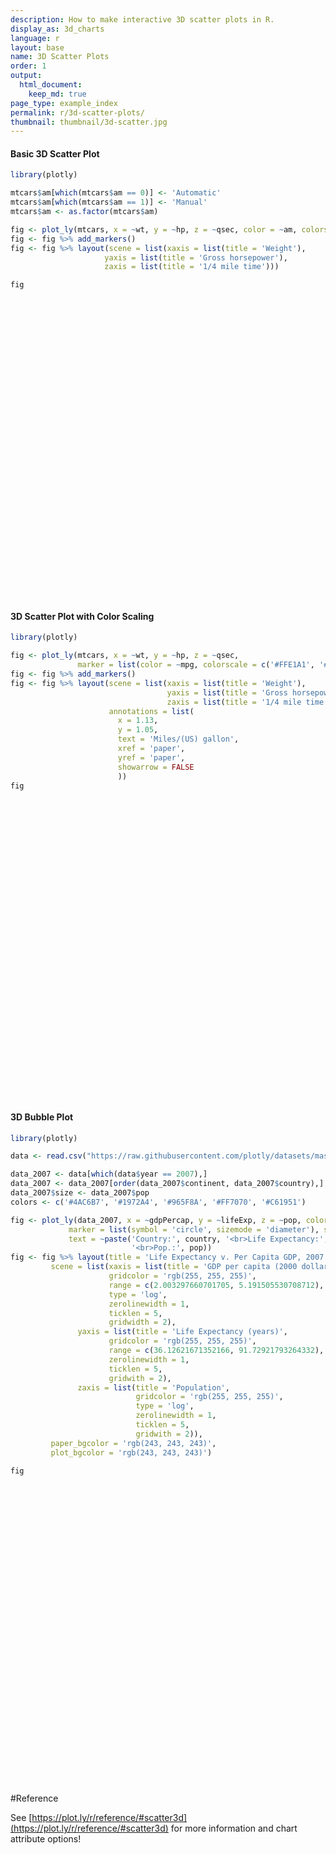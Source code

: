 ```yaml
---
description: How to make interactive 3D scatter plots in R.
display_as: 3d_charts
language: r
layout: base
name: 3D Scatter Plots
order: 1
output:
  html_document:
    keep_md: true
page_type: example_index
permalink: r/3d-scatter-plots/
thumbnail: thumbnail/3d-scatter.jpg
---
```



#### Basic 3D Scatter Plot


```r
library(plotly)

mtcars$am[which(mtcars$am == 0)] <- 'Automatic'
mtcars$am[which(mtcars$am == 1)] <- 'Manual'
mtcars$am <- as.factor(mtcars$am)

fig <- plot_ly(mtcars, x = ~wt, y = ~hp, z = ~qsec, color = ~am, colors = c('#BF382A', '#0C4B8E'))
fig <- fig %>% add_markers()
fig <- fig %>% layout(scene = list(xaxis = list(title = 'Weight'),
			         yaxis = list(title = 'Gross horsepower'),
			         zaxis = list(title = '1/4 mile time')))

fig
```

<div id="htmlwidget-2583f2548d3791c8022d" style="width:672px;height:480px;" class="plotly html-widget"></div>
<script type="application/json" data-for="htmlwidget-2583f2548d3791c8022d">{"x":{"visdat":{"15c63f57e038":["function () ","plotlyVisDat"]},"cur_data":"15c63f57e038","attrs":{"15c63f57e038":{"x":{},"y":{},"z":{},"color":{},"colors":["#BF382A","#0C4B8E"],"alpha_stroke":1,"sizes":[10,100],"spans":[1,20],"type":"scatter3d","mode":"markers","inherit":true}},"layout":{"margin":{"b":40,"l":60,"t":25,"r":10},"scene":{"xaxis":{"title":"Weight"},"yaxis":{"title":"Gross horsepower"},"zaxis":{"title":"1/4 mile time"}},"hovermode":"closest","showlegend":true},"source":"A","config":{"showSendToCloud":false},"data":[{"x":[3.215,3.44,3.46,3.57,3.19,3.15,3.44,3.44,4.07,3.73,3.78,5.25,5.424,5.345,2.465,3.52,3.435,3.84,3.845],"y":[110,175,105,245,62,95,123,123,180,180,180,205,215,230,97,150,150,245,175],"z":[19.44,17.02,20.22,15.84,20,22.9,18.3,18.9,17.4,17.6,18,17.98,17.82,17.42,20.01,16.87,17.3,15.41,17.05],"type":"scatter3d","mode":"markers","name":"Automatic","marker":{"color":"rgba(191,56,42,1)","line":{"color":"rgba(191,56,42,1)"}},"textfont":{"color":"rgba(191,56,42,1)"},"error_y":{"color":"rgba(191,56,42,1)"},"error_x":{"color":"rgba(191,56,42,1)"},"line":{"color":"rgba(191,56,42,1)"},"frame":null},{"x":[2.62,2.875,2.32,2.2,1.615,1.835,1.935,2.14,1.513,3.17,2.77,3.57,2.78],"y":[110,110,93,66,52,65,66,91,113,264,175,335,109],"z":[16.46,17.02,18.61,19.47,18.52,19.9,18.9,16.7,16.9,14.5,15.5,14.6,18.6],"type":"scatter3d","mode":"markers","name":"Manual","marker":{"color":"rgba(12,75,142,1)","line":{"color":"rgba(12,75,142,1)"}},"textfont":{"color":"rgba(12,75,142,1)"},"error_y":{"color":"rgba(12,75,142,1)"},"error_x":{"color":"rgba(12,75,142,1)"},"line":{"color":"rgba(12,75,142,1)"},"frame":null}],"highlight":{"on":"plotly_click","persistent":false,"dynamic":false,"selectize":false,"opacityDim":0.2,"selected":{"opacity":1},"debounce":0},"shinyEvents":["plotly_hover","plotly_click","plotly_selected","plotly_relayout","plotly_brushed","plotly_brushing","plotly_clickannotation","plotly_doubleclick","plotly_deselect","plotly_afterplot","plotly_sunburstclick"],"base_url":"https://plot.ly"},"evals":[],"jsHooks":[]}</script>

#### 3D Scatter Plot with Color Scaling


```r
library(plotly)

fig <- plot_ly(mtcars, x = ~wt, y = ~hp, z = ~qsec,
               marker = list(color = ~mpg, colorscale = c('#FFE1A1', '#683531'), showscale = TRUE))
fig <- fig %>% add_markers()
fig <- fig %>% layout(scene = list(xaxis = list(title = 'Weight'),
                                   yaxis = list(title = 'Gross horsepower'),
                                   zaxis = list(title = '1/4 mile time')),
                      annotations = list(
                        x = 1.13,
                        y = 1.05,
                        text = 'Miles/(US) gallon',
                        xref = 'paper',
                        yref = 'paper',
                        showarrow = FALSE
                        ))
fig
```

<div id="htmlwidget-a1250710996582bdb549" style="width:672px;height:480px;" class="plotly html-widget"></div>
<script type="application/json" data-for="htmlwidget-a1250710996582bdb549">{"x":{"visdat":{"15c6793d872b":["function () ","plotlyVisDat"]},"cur_data":"15c6793d872b","attrs":{"15c6793d872b":{"x":{},"y":{},"z":{},"marker":{"color":{},"colorscale":["#FFE1A1","#683531"],"showscale":true},"alpha_stroke":1,"sizes":[10,100],"spans":[1,20],"type":"scatter3d","mode":"markers","inherit":true}},"layout":{"margin":{"b":40,"l":60,"t":25,"r":10},"scene":{"xaxis":{"title":"Weight"},"yaxis":{"title":"Gross horsepower"},"zaxis":{"title":"1/4 mile time"}},"annotations":[{"x":1.13,"y":1.05,"text":"Miles/(US) gallon","xref":"paper","yref":"paper","showarrow":false}],"hovermode":"closest","showlegend":false},"source":"A","config":{"showSendToCloud":false},"data":[{"x":[2.62,2.875,2.32,3.215,3.44,3.46,3.57,3.19,3.15,3.44,3.44,4.07,3.73,3.78,5.25,5.424,5.345,2.2,1.615,1.835,2.465,3.52,3.435,3.84,3.845,1.935,2.14,1.513,3.17,2.77,3.57,2.78],"y":[110,110,93,110,175,105,245,62,95,123,123,180,180,180,205,215,230,66,52,65,97,150,150,245,175,66,91,113,264,175,335,109],"z":[16.46,17.02,18.61,19.44,17.02,20.22,15.84,20,22.9,18.3,18.9,17.4,17.6,18,17.98,17.82,17.42,19.47,18.52,19.9,20.01,16.87,17.3,15.41,17.05,18.9,16.7,16.9,14.5,15.5,14.6,18.6],"marker":{"color":[21,21,22.8,21.4,18.7,18.1,14.3,24.4,22.8,19.2,17.8,16.4,17.3,15.2,10.4,10.4,14.7,32.4,30.4,33.9,21.5,15.5,15.2,13.3,19.2,27.3,26,30.4,15.8,19.7,15,21.4],"colorscale":["#FFE1A1","#683531"],"showscale":true,"line":{"color":"rgba(31,119,180,1)"}},"type":"scatter3d","mode":"markers","error_y":{"color":"rgba(31,119,180,1)"},"error_x":{"color":"rgba(31,119,180,1)"},"line":{"color":"rgba(31,119,180,1)"},"frame":null}],"highlight":{"on":"plotly_click","persistent":false,"dynamic":false,"selectize":false,"opacityDim":0.2,"selected":{"opacity":1},"debounce":0},"shinyEvents":["plotly_hover","plotly_click","plotly_selected","plotly_relayout","plotly_brushed","plotly_brushing","plotly_clickannotation","plotly_doubleclick","plotly_deselect","plotly_afterplot","plotly_sunburstclick"],"base_url":"https://plot.ly"},"evals":[],"jsHooks":[]}</script>

#### 3D Bubble Plot


```r
library(plotly)

data <- read.csv("https://raw.githubusercontent.com/plotly/datasets/master/gapminderDataFiveYear.csv")

data_2007 <- data[which(data$year == 2007),]
data_2007 <- data_2007[order(data_2007$continent, data_2007$country),]
data_2007$size <- data_2007$pop
colors <- c('#4AC6B7', '#1972A4', '#965F8A', '#FF7070', '#C61951')

fig <- plot_ly(data_2007, x = ~gdpPercap, y = ~lifeExp, z = ~pop, color = ~continent, size = ~size, colors = colors,
             marker = list(symbol = 'circle', sizemode = 'diameter'), sizes = c(5, 150),
             text = ~paste('Country:', country, '<br>Life Expectancy:', lifeExp, '<br>GDP:', gdpPercap,
                           '<br>Pop.:', pop))
fig <- fig %>% layout(title = 'Life Expectancy v. Per Capita GDP, 2007',
         scene = list(xaxis = list(title = 'GDP per capita (2000 dollars)',
                      gridcolor = 'rgb(255, 255, 255)',
                      range = c(2.003297660701705, 5.191505530708712),
                      type = 'log',
                      zerolinewidth = 1,
                      ticklen = 5,
                      gridwidth = 2),
               yaxis = list(title = 'Life Expectancy (years)',
                      gridcolor = 'rgb(255, 255, 255)',
                      range = c(36.12621671352166, 91.72921793264332),
                      zerolinewidth = 1,
                      ticklen = 5,
                      gridwith = 2),
               zaxis = list(title = 'Population',
                            gridcolor = 'rgb(255, 255, 255)',
                            type = 'log',
                            zerolinewidth = 1,
                            ticklen = 5,
                            gridwith = 2)),
         paper_bgcolor = 'rgb(243, 243, 243)',
         plot_bgcolor = 'rgb(243, 243, 243)')

fig
```

<div id="htmlwidget-1196602fad4f5665932a" style="width:672px;height:480px;" class="plotly html-widget"></div>
<script type="application/json" data-for="htmlwidget-1196602fad4f5665932a">{"x":{"visdat":{"15c69ee5fc4":["function () ","plotlyVisDat"]},"cur_data":"15c69ee5fc4","attrs":{"15c69ee5fc4":{"x":{},"y":{},"z":{},"marker":{"symbol":"circle","sizemode":"diameter"},"text":{},"color":{},"size":{},"colors":["#4AC6B7","#1972A4","#965F8A","#FF7070","#C61951"],"alpha_stroke":1,"sizes":[5,150],"spans":[1,20]}},"layout":{"margin":{"b":40,"l":60,"t":25,"r":10},"title":"Life Expectancy v. Per Capita GDP, 2007","scene":{"xaxis":{"title":"GDP per capita (2000 dollars)","gridcolor":"rgb(255, 255, 255)","range":[2.0032976607017,5.19150553070871],"type":"log","zerolinewidth":1,"ticklen":5,"gridwidth":2},"yaxis":{"title":"Life Expectancy (years)","gridcolor":"rgb(255, 255, 255)","range":[36.1262167135217,91.7292179326433],"zerolinewidth":1,"ticklen":5,"gridwith":2},"zaxis":{"title":"Population","gridcolor":"rgb(255, 255, 255)","type":"log","zerolinewidth":1,"ticklen":5,"gridwith":2}},"paper_bgcolor":"rgb(243, 243, 243)","plot_bgcolor":"rgb(243, 243, 243)","hovermode":"closest","showlegend":true},"source":"A","config":{"showSendToCloud":false},"data":[{"x":[6223.367465,4797.231267,1441.284873,12569.85177,1217.032994,430.0706916,2042.09524,706.016537,1704.063724,986.1478792,277.5518587,3632.557798,1544.750112,2082.481567,5581.180998,12154.08975,641.3695236,690.8055759,13206.48452,752.7497265,1327.60891,942.6542111,579.231743,1463.249282,1569.331442,414.5073415,12057.49928,1044.770126,759.3499101,1042.581557,1803.151496,10956.99112,3820.17523,823.6856205,4811.060429,619.6768924,2013.977305,7670.122558,863.0884639,1598.435089,1712.472136,862.5407561,926.1410683,9269.657808,2602.394995,4513.480643,1107.482182,882.9699438,7092.923025,1056.380121,1271.211593,469.7092981],"y":[72.301,42.731,56.728,50.728,52.295,49.58,50.43,44.741,50.651,65.152,46.462,55.322,48.328,54.791,71.338,51.579,58.04,52.947,56.735,59.448,60.022,56.007,46.388,54.11,42.592,45.678,73.952,59.443,48.303,54.467,64.164,72.801,71.164,42.082,52.906,56.867,46.859,76.442,46.242,65.528,63.062,42.568,48.159,49.339,58.556,39.613,52.517,58.42,73.923,51.542,42.384,43.487],"z":[33333216,12420476,8078314,1639131,14326203,8390505,17696293,4369038,10238807,710960,64606759,3800610,18013409,496374,80264543,551201,4906585,76511887,1454867,1688359,22873338,9947814,1472041,35610177,2012649,3193942,6036914,19167654,13327079,12031795,3270065,1250882,33757175,19951656,2055080,12894865,135031164,798094,8860588,199579,12267493,6144562,9118773,43997828,42292929,1133066,38139640,5701579,10276158,29170398,11746035,12311143],"marker":{"color":"rgba(74,198,183,1)","size":[8.64386608027653,6.34399106409155,5.8664625384164,5.15831448577753,6.55357306601809,5.90079569041742,6.92419813921724,5.45853554269348,6.10406238775907,5.05623903829205,12.0831686400218,5.3960227703021,6.95907291725362,5.03263997952581,13.8051307659996,5.03866956950361,5.51765218237461,13.3924330621723,5.13805008379183,5.16372832668488,7.4935427804821,6.07206048219411,5.13993879151392,8.89427447806312,5.19939206414819,5.32930456043009,5.64195992144512,7.0860108143468,6.44369457445405,6.30124593738095,5.33767617437723,5.11561686819328,8.69049089902274,7.17223130063597,5.20405840613933,6.39616191349019,19.82808057357,5.06582158508698,5.95249298820017,5,6.3271667847479,5.65379849189271,5.98088683955842,9.81670496681681,9.62920898995205,5.10266007367918,9.17245174025183,5.60508151198981,6.10817005761628,8.18606088042586,6.26981953009884,6.33196718605622],"sizemode":"diameter","symbol":"circle","line":{"color":"rgba(74,198,183,1)"}},"text":["Country: Algeria <br>Life Expectancy: 72.301 <br>GDP: 6223.367465 <br>Pop.: 33333216","Country: Angola <br>Life Expectancy: 42.731 <br>GDP: 4797.231267 <br>Pop.: 12420476","Country: Benin <br>Life Expectancy: 56.728 <br>GDP: 1441.284873 <br>Pop.: 8078314","Country: Botswana <br>Life Expectancy: 50.728 <br>GDP: 12569.85177 <br>Pop.: 1639131","Country: Burkina Faso <br>Life Expectancy: 52.295 <br>GDP: 1217.032994 <br>Pop.: 14326203","Country: Burundi <br>Life Expectancy: 49.58 <br>GDP: 430.0706916 <br>Pop.: 8390505","Country: Cameroon <br>Life Expectancy: 50.43 <br>GDP: 2042.09524 <br>Pop.: 17696293","Country: Central African Republic <br>Life Expectancy: 44.741 <br>GDP: 706.016537 <br>Pop.: 4369038","Country: Chad <br>Life Expectancy: 50.651 <br>GDP: 1704.063724 <br>Pop.: 10238807","Country: Comoros <br>Life Expectancy: 65.152 <br>GDP: 986.1478792 <br>Pop.: 710960","Country: Congo, Dem. Rep. <br>Life Expectancy: 46.462 <br>GDP: 277.5518587 <br>Pop.: 64606759","Country: Congo, Rep. <br>Life Expectancy: 55.322 <br>GDP: 3632.557798 <br>Pop.: 3800610","Country: Cote d'Ivoire <br>Life Expectancy: 48.328 <br>GDP: 1544.750112 <br>Pop.: 18013409","Country: Djibouti <br>Life Expectancy: 54.791 <br>GDP: 2082.481567 <br>Pop.: 496374","Country: Egypt <br>Life Expectancy: 71.338 <br>GDP: 5581.180998 <br>Pop.: 80264543","Country: Equatorial Guinea <br>Life Expectancy: 51.579 <br>GDP: 12154.08975 <br>Pop.: 551201","Country: Eritrea <br>Life Expectancy: 58.04 <br>GDP: 641.3695236 <br>Pop.: 4906585","Country: Ethiopia <br>Life Expectancy: 52.947 <br>GDP: 690.8055759 <br>Pop.: 76511887","Country: Gabon <br>Life Expectancy: 56.735 <br>GDP: 13206.48452 <br>Pop.: 1454867","Country: Gambia <br>Life Expectancy: 59.448 <br>GDP: 752.7497265 <br>Pop.: 1688359","Country: Ghana <br>Life Expectancy: 60.022 <br>GDP: 1327.60891 <br>Pop.: 22873338","Country: Guinea <br>Life Expectancy: 56.007 <br>GDP: 942.6542111 <br>Pop.: 9947814","Country: Guinea-Bissau <br>Life Expectancy: 46.388 <br>GDP: 579.231743 <br>Pop.: 1472041","Country: Kenya <br>Life Expectancy: 54.11 <br>GDP: 1463.249282 <br>Pop.: 35610177","Country: Lesotho <br>Life Expectancy: 42.592 <br>GDP: 1569.331442 <br>Pop.: 2012649","Country: Liberia <br>Life Expectancy: 45.678 <br>GDP: 414.5073415 <br>Pop.: 3193942","Country: Libya <br>Life Expectancy: 73.952 <br>GDP: 12057.49928 <br>Pop.: 6036914","Country: Madagascar <br>Life Expectancy: 59.443 <br>GDP: 1044.770126 <br>Pop.: 19167654","Country: Malawi <br>Life Expectancy: 48.303 <br>GDP: 759.3499101 <br>Pop.: 13327079","Country: Mali <br>Life Expectancy: 54.467 <br>GDP: 1042.581557 <br>Pop.: 12031795","Country: Mauritania <br>Life Expectancy: 64.164 <br>GDP: 1803.151496 <br>Pop.: 3270065","Country: Mauritius <br>Life Expectancy: 72.801 <br>GDP: 10956.99112 <br>Pop.: 1250882","Country: Morocco <br>Life Expectancy: 71.164 <br>GDP: 3820.17523 <br>Pop.: 33757175","Country: Mozambique <br>Life Expectancy: 42.082 <br>GDP: 823.6856205 <br>Pop.: 19951656","Country: Namibia <br>Life Expectancy: 52.906 <br>GDP: 4811.060429 <br>Pop.: 2055080","Country: Niger <br>Life Expectancy: 56.867 <br>GDP: 619.6768924 <br>Pop.: 12894865","Country: Nigeria <br>Life Expectancy: 46.859 <br>GDP: 2013.977305 <br>Pop.: 135031164","Country: Reunion <br>Life Expectancy: 76.442 <br>GDP: 7670.122558 <br>Pop.: 798094","Country: Rwanda <br>Life Expectancy: 46.242 <br>GDP: 863.0884639 <br>Pop.: 8860588","Country: Sao Tome and Principe <br>Life Expectancy: 65.528 <br>GDP: 1598.435089 <br>Pop.: 199579","Country: Senegal <br>Life Expectancy: 63.062 <br>GDP: 1712.472136 <br>Pop.: 12267493","Country: Sierra Leone <br>Life Expectancy: 42.568 <br>GDP: 862.5407561 <br>Pop.: 6144562","Country: Somalia <br>Life Expectancy: 48.159 <br>GDP: 926.1410683 <br>Pop.: 9118773","Country: South Africa <br>Life Expectancy: 49.339 <br>GDP: 9269.657808 <br>Pop.: 43997828","Country: Sudan <br>Life Expectancy: 58.556 <br>GDP: 2602.394995 <br>Pop.: 42292929","Country: Swaziland <br>Life Expectancy: 39.613 <br>GDP: 4513.480643 <br>Pop.: 1133066","Country: Tanzania <br>Life Expectancy: 52.517 <br>GDP: 1107.482182 <br>Pop.: 38139640","Country: Togo <br>Life Expectancy: 58.42 <br>GDP: 882.9699438 <br>Pop.: 5701579","Country: Tunisia <br>Life Expectancy: 73.923 <br>GDP: 7092.923025 <br>Pop.: 10276158","Country: Uganda <br>Life Expectancy: 51.542 <br>GDP: 1056.380121 <br>Pop.: 29170398","Country: Zambia <br>Life Expectancy: 42.384 <br>GDP: 1271.211593 <br>Pop.: 11746035","Country: Zimbabwe <br>Life Expectancy: 43.487 <br>GDP: 469.7092981 <br>Pop.: 12311143"],"type":"scatter3d","mode":"markers","name":"Africa","textfont":{"color":"rgba(74,198,183,1)","size":[8.64386608027653,6.34399106409155,5.8664625384164,5.15831448577753,6.55357306601809,5.90079569041742,6.92419813921724,5.45853554269348,6.10406238775907,5.05623903829205,12.0831686400218,5.3960227703021,6.95907291725362,5.03263997952581,13.8051307659996,5.03866956950361,5.51765218237461,13.3924330621723,5.13805008379183,5.16372832668488,7.4935427804821,6.07206048219411,5.13993879151392,8.89427447806312,5.19939206414819,5.32930456043009,5.64195992144512,7.0860108143468,6.44369457445405,6.30124593738095,5.33767617437723,5.11561686819328,8.69049089902274,7.17223130063597,5.20405840613933,6.39616191349019,19.82808057357,5.06582158508698,5.95249298820017,5,6.3271667847479,5.65379849189271,5.98088683955842,9.81670496681681,9.62920898995205,5.10266007367918,9.17245174025183,5.60508151198981,6.10817005761628,8.18606088042586,6.26981953009884,6.33196718605622]},"error_y":{"color":"rgba(74,198,183,1)","width":[]},"error_x":{"color":"rgba(74,198,183,1)","width":[]},"line":{"color":"rgba(74,198,183,1)"},"frame":null},{"x":[12779.37964,3822.137084,9065.800825,36319.23501,13171.63885,7006.580419,9645.06142,8948.102923,6025.374752,6873.262326,5728.353514,5186.050003,1201.637154,3548.330846,7320.880262,11977.57496,2749.320965,9809.185636,4172.838464,7408.905561,19328.70901,18008.50924,42951.65309,10611.46299,11415.80569],"y":[75.32,65.554,72.39,80.653,78.553,72.889,78.782,78.273,72.235,74.994,71.878,70.259,60.916,70.198,72.567,76.195,72.899,75.537,71.752,71.421,78.746,69.819,78.242,76.384,73.747],"z":[40301927,9119152,190010647,33390141,16284741,44227550,4133884,11416987,9319622,13755680,6939688,12572928,8502814,7483763,2780132,108700891,5675356,3242173,6667147,28674757,3942491,1056608,301139947,3447496,26084662],"marker":{"color":"rgba(25,114,164,1)","size":[9.41024888443865,5.98092852001881,25.8744398433007,8.65012639744665,6.76896294866612,9.84196860460259,5.43267452163378,6.23363253239669,6.00297517409162,6.49082989635888,5.74124233818541,6.36075694680072,5.91314685354538,5.80107689355361,5.28379587622861,16.9324132893199,5.60219764203544,5.33460875643241,5.71126968817465,8.13155284595037,5.41162610908848,5.09425161816414,38.0958656648872,5.35718911835285,7.84670758989853],"sizemode":"diameter","symbol":"circle","line":{"color":"rgba(25,114,164,1)"}},"text":["Country: Argentina <br>Life Expectancy: 75.32 <br>GDP: 12779.37964 <br>Pop.: 40301927","Country: Bolivia <br>Life Expectancy: 65.554 <br>GDP: 3822.137084 <br>Pop.: 9119152","Country: Brazil <br>Life Expectancy: 72.39 <br>GDP: 9065.800825 <br>Pop.: 190010647","Country: Canada <br>Life Expectancy: 80.653 <br>GDP: 36319.23501 <br>Pop.: 33390141","Country: Chile <br>Life Expectancy: 78.553 <br>GDP: 13171.63885 <br>Pop.: 16284741","Country: Colombia <br>Life Expectancy: 72.889 <br>GDP: 7006.580419 <br>Pop.: 44227550","Country: Costa Rica <br>Life Expectancy: 78.782 <br>GDP: 9645.06142 <br>Pop.: 4133884","Country: Cuba <br>Life Expectancy: 78.273 <br>GDP: 8948.102923 <br>Pop.: 11416987","Country: Dominican Republic <br>Life Expectancy: 72.235 <br>GDP: 6025.374752 <br>Pop.: 9319622","Country: Ecuador <br>Life Expectancy: 74.994 <br>GDP: 6873.262326 <br>Pop.: 13755680","Country: El Salvador <br>Life Expectancy: 71.878 <br>GDP: 5728.353514 <br>Pop.: 6939688","Country: Guatemala <br>Life Expectancy: 70.259 <br>GDP: 5186.050003 <br>Pop.: 12572928","Country: Haiti <br>Life Expectancy: 60.916 <br>GDP: 1201.637154 <br>Pop.: 8502814","Country: Honduras <br>Life Expectancy: 70.198 <br>GDP: 3548.330846 <br>Pop.: 7483763","Country: Jamaica <br>Life Expectancy: 72.567 <br>GDP: 7320.880262 <br>Pop.: 2780132","Country: Mexico <br>Life Expectancy: 76.195 <br>GDP: 11977.57496 <br>Pop.: 108700891","Country: Nicaragua <br>Life Expectancy: 72.899 <br>GDP: 2749.320965 <br>Pop.: 5675356","Country: Panama <br>Life Expectancy: 75.537 <br>GDP: 9809.185636 <br>Pop.: 3242173","Country: Paraguay <br>Life Expectancy: 71.752 <br>GDP: 4172.838464 <br>Pop.: 6667147","Country: Peru <br>Life Expectancy: 71.421 <br>GDP: 7408.905561 <br>Pop.: 28674757","Country: Puerto Rico <br>Life Expectancy: 78.746 <br>GDP: 19328.70901 <br>Pop.: 3942491","Country: Trinidad and Tobago <br>Life Expectancy: 69.819 <br>GDP: 18008.50924 <br>Pop.: 1056608","Country: United States <br>Life Expectancy: 78.242 <br>GDP: 42951.65309 <br>Pop.: 301139947","Country: Uruguay <br>Life Expectancy: 76.384 <br>GDP: 10611.46299 <br>Pop.: 3447496","Country: Venezuela <br>Life Expectancy: 73.747 <br>GDP: 11415.80569 <br>Pop.: 26084662"],"type":"scatter3d","mode":"markers","name":"Americas","textfont":{"color":"rgba(25,114,164,1)","size":[9.41024888443865,5.98092852001881,25.8744398433007,8.65012639744665,6.76896294866612,9.84196860460259,5.43267452163378,6.23363253239669,6.00297517409162,6.49082989635888,5.74124233818541,6.36075694680072,5.91314685354538,5.80107689355361,5.28379587622861,16.9324132893199,5.60219764203544,5.33460875643241,5.71126968817465,8.13155284595037,5.41162610908848,5.09425161816414,38.0958656648872,5.35718911835285,7.84670758989853]},"error_y":{"color":"rgba(25,114,164,1)","width":[]},"error_x":{"color":"rgba(25,114,164,1)","width":[]},"line":{"color":"rgba(25,114,164,1)"},"frame":null},{"x":[974.5803384,29796.04834,1391.253792,1713.778686,4959.114854,39724.97867,2452.210407,3540.651564,11605.71449,4471.061906,25523.2771,31656.06806,4519.461171,1593.06548,23348.13973,47306.98978,10461.05868,12451.6558,3095.772271,944,1091.359778,22316.19287,2605.94758,3190.481016,21654.83194,47143.17964,3970.095407,4184.548089,28718.27684,7458.396327,2441.576404,3025.349798,2280.769906],"y":[43.828,75.635,64.062,59.723,72.961,82.208,64.698,70.65,70.964,59.545,80.745,82.603,72.535,67.297,78.623,77.588,71.993,74.241,66.803,62.069,63.785,75.64,65.483,71.688,72.777,79.972,72.396,74.143,78.4,70.616,74.249,73.422,62.698],"z":[31889923,708573,150448339,14131858,1318683096,6980412,1110396331,223547000,69453570,27499638,6426679,127467972,6053193,23301725,49044790,2505559,3921278,24821286,2874127,47761980,28901790,3204897,169270617,91077287,27601038,4553009,20378239,19314747,23174294,65068149,85262356,4018332,22211743],"marker":{"color":"rgba(150,95,138,1)","size":[8.48514017866179,5.055976528374,21.5235817657931,6.53220000777605,150,5.74572095314256,127.093698528959,29.56259454702,12.6161958534367,8.0023193342659,5.68482426087091,18.9963198227832,5.64375020169479,7.54065456777341,10.3717437523339,5.25359975736428,5.40929321302998,7.70776802968558,5.29413296032885,10.2306669412842,8.15652076141957,5.33050933468742,23.5935585799212,14.9942604439855,8.01347078197869,5.47876772205412,7.21914469333483,7.1021873419446,7.52664036527352,12.1339099266115,14.3547643986208,5.4199667101337,7.42078398314933],"sizemode":"diameter","symbol":"circle","line":{"color":"rgba(150,95,138,1)"}},"text":["Country: Afghanistan <br>Life Expectancy: 43.828 <br>GDP: 974.5803384 <br>Pop.: 31889923","Country: Bahrain <br>Life Expectancy: 75.635 <br>GDP: 29796.04834 <br>Pop.: 708573","Country: Bangladesh <br>Life Expectancy: 64.062 <br>GDP: 1391.253792 <br>Pop.: 150448339","Country: Cambodia <br>Life Expectancy: 59.723 <br>GDP: 1713.778686 <br>Pop.: 14131858","Country: China <br>Life Expectancy: 72.961 <br>GDP: 4959.114854 <br>Pop.: 1318683096","Country: Hong Kong, China <br>Life Expectancy: 82.208 <br>GDP: 39724.97867 <br>Pop.: 6980412","Country: India <br>Life Expectancy: 64.698 <br>GDP: 2452.210407 <br>Pop.: 1110396331","Country: Indonesia <br>Life Expectancy: 70.65 <br>GDP: 3540.651564 <br>Pop.: 223547000","Country: Iran <br>Life Expectancy: 70.964 <br>GDP: 11605.71449 <br>Pop.: 69453570","Country: Iraq <br>Life Expectancy: 59.545 <br>GDP: 4471.061906 <br>Pop.: 27499638","Country: Israel <br>Life Expectancy: 80.745 <br>GDP: 25523.2771 <br>Pop.: 6426679","Country: Japan <br>Life Expectancy: 82.603 <br>GDP: 31656.06806 <br>Pop.: 127467972","Country: Jordan <br>Life Expectancy: 72.535 <br>GDP: 4519.461171 <br>Pop.: 6053193","Country: Korea, Dem. Rep. <br>Life Expectancy: 67.297 <br>GDP: 1593.06548 <br>Pop.: 23301725","Country: Korea, Rep. <br>Life Expectancy: 78.623 <br>GDP: 23348.13973 <br>Pop.: 49044790","Country: Kuwait <br>Life Expectancy: 77.588 <br>GDP: 47306.98978 <br>Pop.: 2505559","Country: Lebanon <br>Life Expectancy: 71.993 <br>GDP: 10461.05868 <br>Pop.: 3921278","Country: Malaysia <br>Life Expectancy: 74.241 <br>GDP: 12451.6558 <br>Pop.: 24821286","Country: Mongolia <br>Life Expectancy: 66.803 <br>GDP: 3095.772271 <br>Pop.: 2874127","Country: Myanmar <br>Life Expectancy: 62.069 <br>GDP: 944 <br>Pop.: 47761980","Country: Nepal <br>Life Expectancy: 63.785 <br>GDP: 1091.359778 <br>Pop.: 28901790","Country: Oman <br>Life Expectancy: 75.64 <br>GDP: 22316.19287 <br>Pop.: 3204897","Country: Pakistan <br>Life Expectancy: 65.483 <br>GDP: 2605.94758 <br>Pop.: 169270617","Country: Philippines <br>Life Expectancy: 71.688 <br>GDP: 3190.481016 <br>Pop.: 91077287","Country: Saudi Arabia <br>Life Expectancy: 72.777 <br>GDP: 21654.83194 <br>Pop.: 27601038","Country: Singapore <br>Life Expectancy: 79.972 <br>GDP: 47143.17964 <br>Pop.: 4553009","Country: Sri Lanka <br>Life Expectancy: 72.396 <br>GDP: 3970.095407 <br>Pop.: 20378239","Country: Syria <br>Life Expectancy: 74.143 <br>GDP: 4184.548089 <br>Pop.: 19314747","Country: Taiwan <br>Life Expectancy: 78.4 <br>GDP: 28718.27684 <br>Pop.: 23174294","Country: Thailand <br>Life Expectancy: 70.616 <br>GDP: 7458.396327 <br>Pop.: 65068149","Country: Vietnam <br>Life Expectancy: 74.249 <br>GDP: 2441.576404 <br>Pop.: 85262356","Country: West Bank and Gaza <br>Life Expectancy: 73.422 <br>GDP: 3025.349798 <br>Pop.: 4018332","Country: Yemen, Rep. <br>Life Expectancy: 62.698 <br>GDP: 2280.769906 <br>Pop.: 22211743"],"type":"scatter3d","mode":"markers","name":"Asia","textfont":{"color":"rgba(150,95,138,1)","size":[8.48514017866179,5.055976528374,21.5235817657931,6.53220000777605,150,5.74572095314256,127.093698528959,29.56259454702,12.6161958534367,8.0023193342659,5.68482426087091,18.9963198227832,5.64375020169479,7.54065456777341,10.3717437523339,5.25359975736428,5.40929321302998,7.70776802968558,5.29413296032885,10.2306669412842,8.15652076141957,5.33050933468742,23.5935585799212,14.9942604439855,8.01347078197869,5.47876772205412,7.21914469333483,7.1021873419446,7.52664036527352,12.1339099266115,14.3547643986208,5.4199667101337,7.42078398314933]},"error_y":{"color":"rgba(150,95,138,1)","width":[]},"error_x":{"color":"rgba(150,95,138,1)","width":[]},"line":{"color":"rgba(150,95,138,1)"},"frame":null},{"x":[5937.029526,36126.4927,33692.60508,7446.298803,10680.79282,14619.22272,22833.30851,35278.41874,33207.0844,30470.0167,32170.37442,27538.41188,18008.94444,36180.78919,40675.99635,28569.7197,9253.896111,36797.93332,49357.19017,15389.92468,20509.64777,10808.47561,9786.534714,18678.31435,25768.25759,28821.0637,33859.74835,37506.41907,8458.276384,33203.26128],"y":[76.423,79.829,79.441,74.852,73.005,75.748,76.486,78.332,79.313,80.657,79.406,79.483,73.338,81.757,78.885,80.546,74.543,79.762,80.196,75.563,78.098,72.476,74.002,74.663,77.926,80.941,80.884,81.701,71.777,79.425],"z":[3600523,8199783,10392226,4552198,7322858,4493312,10228744,5468120,5238460,61083916,82400996,10706290,9956108,301931,4109086,58147733,684736,16570613,4627926,38518241,10642836,22276056,10150265,5447502,2009245,40448191,9031088,7554661,71158647,60776238],"marker":{"color":"rgba(255,112,112,1)","size":[5.374018236589,5.87982107098272,6.12093461612839,5.47867853246739,5.78338139361055,5.47220255465659,6.10295571104967,5.57940689826614,5.5541500789198,11.6957445816898,14.0400868204407,6.15547375098509,6.0729726134301,5.01125614375049,5.42994736581148,11.3728383568408,5.05335505836286,6.80040167312915,5.48700670635688,9.21408832068092,6.14849540815306,7.42785679435991,6.09432499640418,5.5771394372312,5.19901770982853,9.42633424290279,5.97124369663242,5.80887388901654,12.8037114058211,11.6619077460943],"sizemode":"diameter","symbol":"circle","line":{"color":"rgba(255,112,112,1)"}},"text":["Country: Albania <br>Life Expectancy: 76.423 <br>GDP: 5937.029526 <br>Pop.: 3600523","Country: Austria <br>Life Expectancy: 79.829 <br>GDP: 36126.4927 <br>Pop.: 8199783","Country: Belgium <br>Life Expectancy: 79.441 <br>GDP: 33692.60508 <br>Pop.: 10392226","Country: Bosnia and Herzegovina <br>Life Expectancy: 74.852 <br>GDP: 7446.298803 <br>Pop.: 4552198","Country: Bulgaria <br>Life Expectancy: 73.005 <br>GDP: 10680.79282 <br>Pop.: 7322858","Country: Croatia <br>Life Expectancy: 75.748 <br>GDP: 14619.22272 <br>Pop.: 4493312","Country: Czech Republic <br>Life Expectancy: 76.486 <br>GDP: 22833.30851 <br>Pop.: 10228744","Country: Denmark <br>Life Expectancy: 78.332 <br>GDP: 35278.41874 <br>Pop.: 5468120","Country: Finland <br>Life Expectancy: 79.313 <br>GDP: 33207.0844 <br>Pop.: 5238460","Country: France <br>Life Expectancy: 80.657 <br>GDP: 30470.0167 <br>Pop.: 61083916","Country: Germany <br>Life Expectancy: 79.406 <br>GDP: 32170.37442 <br>Pop.: 82400996","Country: Greece <br>Life Expectancy: 79.483 <br>GDP: 27538.41188 <br>Pop.: 10706290","Country: Hungary <br>Life Expectancy: 73.338 <br>GDP: 18008.94444 <br>Pop.: 9956108","Country: Iceland <br>Life Expectancy: 81.757 <br>GDP: 36180.78919 <br>Pop.: 301931","Country: Ireland <br>Life Expectancy: 78.885 <br>GDP: 40675.99635 <br>Pop.: 4109086","Country: Italy <br>Life Expectancy: 80.546 <br>GDP: 28569.7197 <br>Pop.: 58147733","Country: Montenegro <br>Life Expectancy: 74.543 <br>GDP: 9253.896111 <br>Pop.: 684736","Country: Netherlands <br>Life Expectancy: 79.762 <br>GDP: 36797.93332 <br>Pop.: 16570613","Country: Norway <br>Life Expectancy: 80.196 <br>GDP: 49357.19017 <br>Pop.: 4627926","Country: Poland <br>Life Expectancy: 75.563 <br>GDP: 15389.92468 <br>Pop.: 38518241","Country: Portugal <br>Life Expectancy: 78.098 <br>GDP: 20509.64777 <br>Pop.: 10642836","Country: Romania <br>Life Expectancy: 72.476 <br>GDP: 10808.47561 <br>Pop.: 22276056","Country: Serbia <br>Life Expectancy: 74.002 <br>GDP: 9786.534714 <br>Pop.: 10150265","Country: Slovak Republic <br>Life Expectancy: 74.663 <br>GDP: 18678.31435 <br>Pop.: 5447502","Country: Slovenia <br>Life Expectancy: 77.926 <br>GDP: 25768.25759 <br>Pop.: 2009245","Country: Spain <br>Life Expectancy: 80.941 <br>GDP: 28821.0637 <br>Pop.: 40448191","Country: Sweden <br>Life Expectancy: 80.884 <br>GDP: 33859.74835 <br>Pop.: 9031088","Country: Switzerland <br>Life Expectancy: 81.701 <br>GDP: 37506.41907 <br>Pop.: 7554661","Country: Turkey <br>Life Expectancy: 71.777 <br>GDP: 8458.276384 <br>Pop.: 71158647","Country: United Kingdom <br>Life Expectancy: 79.425 <br>GDP: 33203.26128 <br>Pop.: 60776238"],"type":"scatter3d","mode":"markers","name":"Europe","textfont":{"color":"rgba(255,112,112,1)","size":[5.374018236589,5.87982107098272,6.12093461612839,5.47867853246739,5.78338139361055,5.47220255465659,6.10295571104967,5.57940689826614,5.5541500789198,11.6957445816898,14.0400868204407,6.15547375098509,6.0729726134301,5.01125614375049,5.42994736581148,11.3728383568408,5.05335505836286,6.80040167312915,5.48700670635688,9.21408832068092,6.14849540815306,7.42785679435991,6.09432499640418,5.5771394372312,5.19901770982853,9.42633424290279,5.97124369663242,5.80887388901654,12.8037114058211,11.6619077460943]},"error_y":{"color":"rgba(255,112,112,1)","width":[]},"error_x":{"color":"rgba(255,112,112,1)","width":[]},"line":{"color":"rgba(255,112,112,1)"},"frame":null},{"x":[34435.36744,25185.00911],"y":[81.235,80.204],"z":[20434176,4115771],"marker":{"color":"rgba(198,25,81,1)","size":[7.2252963553734,5.43068254754678],"sizemode":"diameter","symbol":"circle","line":{"color":"rgba(198,25,81,1)"}},"text":["Country: Australia <br>Life Expectancy: 81.235 <br>GDP: 34435.36744 <br>Pop.: 20434176","Country: New Zealand <br>Life Expectancy: 80.204 <br>GDP: 25185.00911 <br>Pop.: 4115771"],"type":"scatter3d","mode":"markers","name":"Oceania","textfont":{"color":"rgba(198,25,81,1)","size":[7.2252963553734,5.43068254754678]},"error_y":{"color":"rgba(198,25,81,1)","width":[]},"error_x":{"color":"rgba(198,25,81,1)","width":[]},"line":{"color":"rgba(198,25,81,1)"},"frame":null}],"highlight":{"on":"plotly_click","persistent":false,"dynamic":false,"selectize":false,"opacityDim":0.2,"selected":{"opacity":1},"debounce":0},"shinyEvents":["plotly_hover","plotly_click","plotly_selected","plotly_relayout","plotly_brushed","plotly_brushing","plotly_clickannotation","plotly_doubleclick","plotly_deselect","plotly_afterplot","plotly_sunburstclick"],"base_url":"https://plot.ly"},"evals":[],"jsHooks":[]}</script>

#Reference

See [https://plot.ly/r/reference/#scatter3d](https://plot.ly/r/reference/#scatter3d) for more information and chart attribute options!
